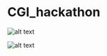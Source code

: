 # CGI_hackathon

![alt text](https://github.com/nonwor/CGI_hackathon/blob/main/game_main.PNG)

![alt text](https://github.com/nonwor/CGI_hackathon/blob/main/survey_1.PNG)
